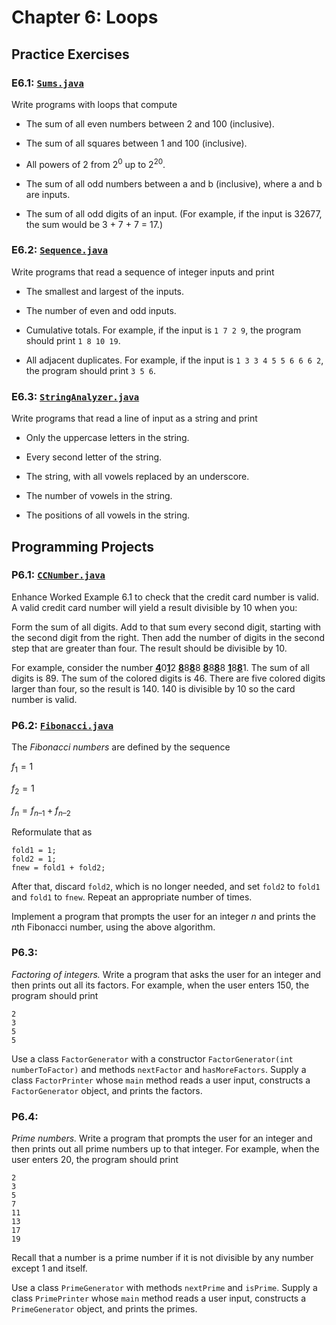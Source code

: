 # Chapter 6: Loops

## Practice Exercises

### E6.1: [`Sums.java`](./Sums.java)

Write programs with loops that compute

-   The sum of all even numbers between 2 and 100 (inclusive).

-   The sum of all squares between 1 and 100 (inclusive).

-   All powers of 2 from $2^0$ up to $2^{20}$.

-   The sum of all odd numbers between a and b (inclusive), where a and b are inputs.

-   The sum of all odd digits of an input. (For example, if the input is 32677, the sum would be 3 + 7 + 7 = 17.)

### E6.2: [`Sequence.java`](./Sequence.java)

Write programs that read a sequence of integer inputs and print

-   The smallest and largest of the inputs.

-   The number of even and odd inputs.

-   Cumulative totals. For example, if the input is `1 7 2 9`, the program should print `1 8 10 19`.

-   All adjacent duplicates. For example, if the input is `1 3 3 4 5 5 6 6 6 2`, the program should print `3 5 6`.

### E6.3: [`StringAnalyzer.java`](./StringAnalyzer.java)

Write programs that read a line of input as a string and print

-   Only the uppercase letters in the string.

-   Every second letter of the string.

-   The string, with all vowels replaced by an underscore.

-   The number of vowels in the string.

-   The positions of all vowels in the string.

## Programming Projects

### P6.1: [`CCNumber.java`](./CCNumber.java)

Enhance Worked Example 6.1 to check that the credit card number is valid. A valid credit card number will yield a result divisible by 10 when you:

Form the sum of all digits. Add to that sum every second digit, starting with the second digit from the right. Then add the number of digits in the second step that are greater than four. The result should be divisible by 10.

For example, consider the number [**4**](#)0[**1**](#)2 [**8**](#)8[**8**](#)8 [**8**](#)8[**8**](#)8 [**1**](#)8[**8**](#)1. The sum of all digits is 89. The sum of the colored digits is 46. There are five colored digits larger than four, so the result is 140. 140 is divisible by 10 so the card number is valid.

### P6.2: [`Fibonacci.java`](./Fibonacci.java)

The _Fibonacci numbers_ are defined by the sequence

$f_1 = 1$

$f_2 = 1$

$f_n = f_{n–1} + f_{n–2}$

Reformulate that as

```
fold1 = 1;
fold2 = 1;
fnew = fold1 + fold2;
```

After that, discard `fold2`, which is no longer needed, and set `fold2` to `fold1` and `fold1` to `fnew`. Repeat an appropriate number of times.

Implement a program that prompts the user for an integer _n_ and prints the *n*th Fibonacci number, using the above algorithm.

### P6.3:

_Factoring of integers._ Write a program that asks the user for an integer and then prints out all its factors. For example, when the user enters 150, the program should print

```
2
3
5
5
```

Use a class `FactorGenerator` with a constructor `FactorGenerator(int numberToFactor)` and methods `nextFactor` and `hasMoreFactors`. Supply a class `FactorPrinter` whose `main` method reads a user input, constructs a `FactorGenerator` object, and prints the factors.

### P6.4:

_Prime numbers._ Write a program that prompts the user for an integer and then prints out all prime numbers up to that integer. For example, when the user enters 20, the program should print

```
2
3
5
7
11
13
17
19
```

Recall that a number is a prime number if it is not divisible by any number except 1 and itself.

Use a class `PrimeGenerator` with methods `nextPrime` and `isPrime`. Supply a class `PrimePrinter` whose `main` method reads a user input, constructs a `PrimeGenerator` object, and prints the primes.
